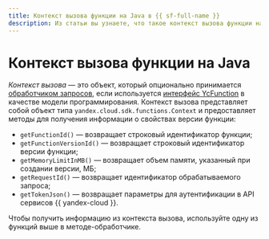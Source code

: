 ```yaml
---
title: Контекст вызова функции на Java в {{ sf-full-name }}
description: Из статьи вы узнаете, что такое контекст вызова функции на Java.
---
```


# Контекст вызова функции на Java

_Контекст вызова_ — это объект, который опционально принимается [обработчиком запросов](handler.md), если используется [интерфейс YcFunction](model/yc-function.md) в качестве модели программирования. Контекст вызова представляет собой объект типа `yandex.cloud.sdk.functions.Context` и предоставляет методы для получения информации о свойствах версии функции:

* `getFunctionId()` — возвращает строковый идентификатор функции;
* `getFunctionVersionId()` — возвращает строковый идентификатор версии функции;
* `getMemoryLimitInMB()` — возвращает объем памяти, указанный при создании версии, МБ;
* `getRequestId()` — возвращает идентификатор обрабатываемого запроса;
* `getTokenJson()` — возвращает параметры для аутентификации в API сервисов {{ yandex-cloud }}.

Чтобы получить информацию из контекста вызова, используйте одну из функций выше в методе-обработчике.
